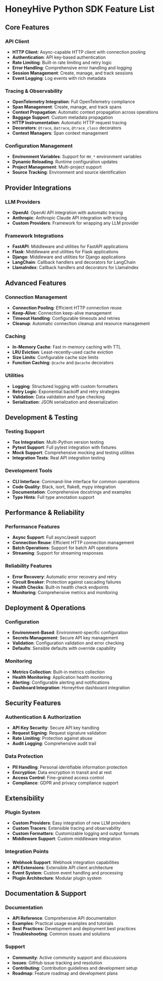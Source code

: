 # HoneyHive Python SDK Feature List

## Core Features

### API Client
- **HTTP Client**: Async-capable HTTP client with connection pooling
- **Authentication**: API key-based authentication
- **Rate Limiting**: Built-in rate limiting and retry logic
- **Error Handling**: Comprehensive error handling and logging
- **Session Management**: Create, manage, and track sessions
- **Event Logging**: Log events with rich metadata

### Tracing & Observability
- **OpenTelemetry Integration**: Full OpenTelemetry compliance
- **Span Management**: Create, manage, and track spans
- **Context Propagation**: Automatic context propagation across operations
- **Baggage Support**: Custom metadata propagation
- **HTTP Instrumentation**: Automatic HTTP request tracing
- **Decorators**: `@trace`, `@atrace`, `@trace_class` decorators
- **Context Managers**: Span context management

### Configuration Management
- **Environment Variables**: Support for `HH_*` environment variables
- **Dynamic Reloading**: Runtime configuration updates
- **Project Management**: Multi-project support
- **Source Tracking**: Environment and source identification

## Provider Integrations

### LLM Providers
- **OpenAI**: OpenAI API integration with automatic tracing
- **Anthropic**: Anthropic Claude API integration with tracing
- **Custom Providers**: Framework for wrapping any LLM provider

### Framework Integrations
- **FastAPI**: Middleware and utilities for FastAPI applications
- **Flask**: Middleware and utilities for Flask applications
- **Django**: Middleware and utilities for Django applications
- **LangChain**: Callback handlers and decorators for LangChain
- **LlamaIndex**: Callback handlers and decorators for LlamaIndex

## Advanced Features

### Connection Management
- **Connection Pooling**: Efficient HTTP connection reuse
- **Keep-Alive**: Connection keep-alive management
- **Timeout Handling**: Configurable timeouts and retries
- **Cleanup**: Automatic connection cleanup and resource management

### Caching
- **In-Memory Cache**: Fast in-memory caching with TTL
- **LRU Eviction**: Least-recently-used cache eviction
- **Size Limits**: Configurable cache size limits
- **Function Caching**: `@cache` and `@acache` decorators

### Utilities
- **Logging**: Structured logging with custom formatters
- **Retry Logic**: Exponential backoff and retry strategies
- **Validation**: Data validation and type checking
- **Serialization**: JSON serialization and deserialization

## Development & Testing

### Testing Support
- **Tox Integration**: Multi-Python version testing
- **Pytest Support**: Full pytest integration with fixtures
- **Mock Support**: Comprehensive mocking and testing utilities
- **Integration Tests**: Real API integration testing

### Development Tools
- **CLI Interface**: Command-line interface for common operations
- **Code Quality**: Black, isort, flake8, mypy integration
- **Documentation**: Comprehensive docstrings and examples
- **Type Hints**: Full type annotation support

## Performance & Reliability

### Performance Features
- **Async Support**: Full async/await support
- **Connection Reuse**: Efficient HTTP connection management
- **Batch Operations**: Support for batch API operations
- **Streaming**: Support for streaming responses

### Reliability Features
- **Error Recovery**: Automatic error recovery and retry
- **Circuit Breaker**: Protection against cascading failures
- **Health Checks**: Built-in health check endpoints
- **Monitoring**: Comprehensive metrics and monitoring

## Deployment & Operations

### Configuration
- **Environment-Based**: Environment-specific configuration
- **Secrets Management**: Secure API key management
- **Validation**: Configuration validation and error checking
- **Defaults**: Sensible defaults with override capability

### Monitoring
- **Metrics Collection**: Built-in metrics collection
- **Health Monitoring**: Application health monitoring
- **Alerting**: Configurable alerting and notifications
- **Dashboard Integration**: HoneyHive dashboard integration

## Security Features

### Authentication & Authorization
- **API Key Security**: Secure API key handling
- **Request Signing**: Request signature validation
- **Rate Limiting**: Protection against abuse
- **Audit Logging**: Comprehensive audit trail

### Data Protection
- **PII Handling**: Personal identifiable information protection
- **Encryption**: Data encryption in transit and at rest
- **Access Control**: Fine-grained access control
- **Compliance**: GDPR and privacy compliance support

## Extensibility

### Plugin System
- **Custom Providers**: Easy integration of new LLM providers
- **Custom Tracers**: Extensible tracing and observability
- **Custom Formatters**: Customizable logging and output formats
- **Middleware Support**: Custom middleware integration

### Integration Points
- **Webhook Support**: Webhook integration capabilities
- **API Extensions**: Extensible API client architecture
- **Event System**: Custom event handling and processing
- **Plugin Architecture**: Modular plugin system

## Documentation & Support

### Documentation
- **API Reference**: Comprehensive API documentation
- **Examples**: Practical usage examples and tutorials
- **Best Practices**: Development and deployment best practices
- **Troubleshooting**: Common issues and solutions

### Support
- **Community**: Active community support and discussions
- **Issues**: GitHub issue tracking and resolution
- **Contributing**: Contribution guidelines and development setup
- **Roadmap**: Feature roadmap and development plans
